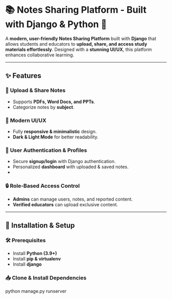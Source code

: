 # 📚 Notes Sharing Platform - Built with Django & Python 🚀  

A **modern, user-friendly Notes Sharing Platform** built with **Django** that allows students and educators to **upload, share, and access study materials effortlessly**. Designed with a **stunning UI/UX**, this platform enhances collaborative learning.  

---

## ✨ Features  

### 📂 **Upload & Share Notes**  
- Supports **PDFs, Word Docs, and PPTs**.  
- Categorize notes by **subject**.  

### 🎨 **Modern UI/UX**  
- Fully **responsive & minimalistic** design.  
- **Dark & Light Mode** for better readability.  

### 👥 **User Authentication & Profiles**  
- Secure **signup/login** with Django authentication.  
- Personalized **dashboard** with uploaded & saved notes.
- 
### 🔒 **Role-Based Access Control**  
- **Admins** can manage users, notes, and reported content.  
- **Verified educators** can upload exclusive content.

---

## 🚀 Installation & Setup  

### 🛠 Prerequisites  
- Install **Python (3.9+)**  
- Install **pip & virtualenv**
- Install **django** 

### 📥 Clone & Install Dependencies  

python manage.py runserver
